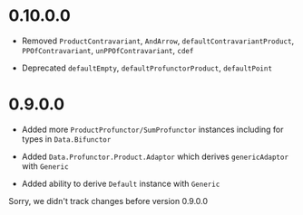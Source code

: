 # 0.10.0.0

* Removed `ProductContravariant`, `AndArrow`, `defaultContravariantProduct`,
  `PPOfContravariant`, `unPPOfContravariant`, `cdef`

* Deprecated `defaultEmpty`, `defaultProfunctorProduct`, `defaultPoint`

# 0.9.0.0

* Added more `ProductProfunctor/SumProfunctor` instances including for
  types in `Data.Bifunctor`

* Added `Data.Profunctor.Product.Adaptor` which derives
  `genericAdaptor` with `Generic`

* Added ability to derive `Default` instance with `Generic`

Sorry, we didn't track changes before version 0.9.0.0
